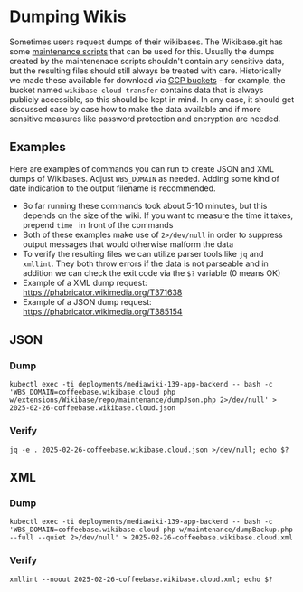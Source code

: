 # Dumping Wikis
Sometimes users request dumps of their wikibases. The Wikibase.git has some [maintenance scripts](https://gerrit.wikimedia.org/r/plugins/gitiles/mediawiki/extensions/Wikibase/+/refs/heads/master/repo/maintenance/) that can be used for this. Usually the dumps created by the maintenenace scripts shouldn't contain any sensitive data, but the resulting files should still always be treated with care.
Historically we made these available for download via [GCP buckets](https://console.cloud.google.com/storage/browser/) - for example, the bucket named `wikibase-cloud-transfer` contains data that is always publicly accessible, so this should be kept in mind. In any case, it should get discussed case by case how to make the data available and if more sensitive measures like password protection and encryption are needed.

## Examples
Here are examples of commands you can run to create JSON and XML dumps of Wikibases. Adjust `WBS_DOMAIN` as needed. Adding some kind of date indication to the output filename is recommended.
- So far running these commands took about 5-10 minutes, but this depends on the size of the wiki. If you want to measure the time it takes, prepend `time ` in front of the commands
- Both of these examples make use of `2>/dev/null` in order to suppress output messages that would otherwise malform the data
- To verify the resulting files we can utilize parser tools like `jq` and `xmllint`. They both throw errors if the data is not parseable and in addition we can check the exit code via the `$?` variable (0 means OK)
- Example of a XML dump request: https://phabricator.wikimedia.org/T371638
- Example of a JSON dump request: https://phabricator.wikimedia.org/T385154

## JSON
### Dump
```
kubectl exec -ti deployments/mediawiki-139-app-backend -- bash -c 'WBS_DOMAIN=coffeebase.wikibase.cloud php w/extensions/Wikibase/repo/maintenance/dumpJson.php 2>/dev/null' > 2025-02-26-coffeebase.wikibase.cloud.json
```

### Verify
```
jq -e . 2025-02-26-coffeebase.wikibase.cloud.json >/dev/null; echo $?
```

## XML
### Dump
```
kubectl exec -ti deployments/mediawiki-139-app-backend -- bash -c 'WBS_DOMAIN=coffeebase.wikibase.cloud php w/maintenance/dumpBackup.php --full --quiet 2>/dev/null' > 2025-02-26-coffeebase.wikibase.cloud.xml
```

### Verify
```
xmllint --noout 2025-02-26-coffeebase.wikibase.cloud.xml; echo $?
```
